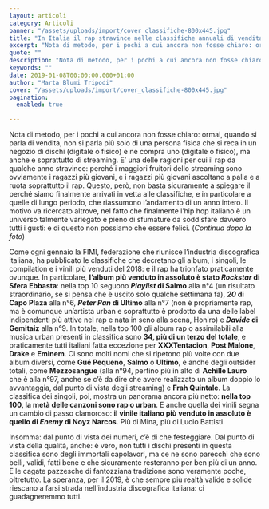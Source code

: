 ```yaml
---
layout: articoli
category: Articoli
banner: "/assets/uploads/import/cover_classifiche-800x445.jpg"
title: "In Italia il rap stravince nelle classifiche annuali di vendita dei dischi"
excerpt: "Nota di metodo, per i pochi a cui ancora non fosse chiaro: ormai, quando si parla di vendita, non si parla più solo di una persona fisica che si reca in un negozio di dischi (digitale o fisico) e ne compra uno (digitale o fisico), ma anche e soprattutto di streaming. E’ una delle ragioni [&hellip"
quote: ""
description: "Nota di metodo, per i pochi a cui ancora non fosse chiaro: ormai, quando si parla di vendita, non si parla più solo di una persona fisica che si reca in un negozio di dischi (digitale o fisico) e ne compra uno (digitale o fisico), ma anche e soprattutto di streaming. E’ una delle ragioni [&hellip"
keywords: ""
date: 2019-01-08T00:00:00.000+01:00
author: "Marta Blumi Tripodi"
cover: "/assets/uploads/import/cover_classifiche-800x445.jpg"
pagination:
  enabled: true

---
```


Nota di metodo, per i pochi a cui ancora non fosse chiaro: ormai, quando si parla di vendita, non si parla più solo di una persona fisica che si reca in un negozio di dischi (digitale o fisico) e ne compra uno (digitale o fisico), ma anche e soprattutto di streaming. E’ una delle ragioni per cui il rap da qualche anno stravince: perché i maggiori fruitori dello streaming sono ovviamente i ragazzi più giovani, e i ragazzi più giovani ascoltano a palla e a ruota soprattutto il rap. Questo, però, non basta sicuramente a spiegare il perché siamo finalmente arrivati in vetta alle classifiche, e in particolare a quelle di lungo periodo, che riassumono l’andamento di un anno intero. Il motivo va ricercato altrove, nel fatto che finalmente l’hip hop italiano è un universo talmente variegato e pieno di sfumature da soddisfare davvero tutti i gusti: e di questo non possiamo che essere felici. (_Continua dopo la foto_)

Come ogni gennaio la FIMI, federazione che riunisce l’industria discografica italiana, ha pubblicato le classifiche che decretano gli album, i singoli, le compilation e i vinili più venduti del 2018: e il rap ha trionfato praticamente ovunque. In particolare, **l’album più venduto in assoluto è stato _Rockstar_ di Sfera Ebbasta**: nella top 10 seguono **_Playlist_ di Salmo** alla n°4 (un risultato straordinario, se si pensa che è uscito solo qualche settimana fa), **_20_ di Capo Plaza** alla n°6, **_Peter Pan_ di Ultimo** alla n°7 (non è propriamente rap, ma è comunque un’artista urban e soprattutto è prodotto da una delle label indipendenti più attive nel rap e nata in seno alla scena, Honiro) e **_Davide_ di Gemitaiz** alla n°9\. In totale, nella top 100 gli album rap o assimilabili alla musica urban presenti in classifica sono **34, più di un terzo del totale**, e praticamente tutti italiani fatta eccezione per **XXXTentacion**, **Post Malone**, **Drake** e **Eminem**. Ci sono molti nomi che si ripetono più volte con due album diversi, come **Gué Pequeno**, **Salmo** o **Ultimo**, e anche degli outsider totali, come **Mezzosangue** (alla n°94, perfino più in alto di **Achille Lauro** che è alla n°97, anche se c’è da dire che avere realizzato un album doppio lo avvantaggia, dal punto di vista degli streaming) e **Frah Quintale**. La classifica dei singoli, poi, mostra un panorama ancora più netto: **nella top 100, la metà delle canzoni sono rap o urban**. E anche quella dei vinili segna un cambio di passo clamoroso: **il vinile italiano più venduto in assoluto è quello di _Enemy_ di Noyz Narcos**. Più di Mina, più di Lucio Battisti.

Insomma: dal punto di vista dei numeri, c’è di che festeggiare. Dal punto di vista della qualità, anche: è vero, non tutti i dischi presenti in questa classifica sono degli immortali capolavori, ma ce ne sono parecchi che sono belli, validi, fatti bene e che sicuramente resteranno per ben più di un anno. E le cagate pazzesche di fantozziana tradizione sono veramente poche, oltretutto. La speranza, per il 2019, è che sempre più realtà valide e solide riescano a farsi strada nell’industria discografica italiana: ci guadagneremmo tutti.